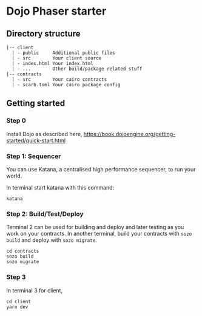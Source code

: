 # Dojo Phaser starter

## Directory structure

```
|-- client 
  | - public     Additional public files
  | - src        Your client source
  | - index.html Your index.html
  | - ...        Other build/package related stuff
|-- contracts
  | - src        Your cairo contracts
  | - scarb.toml Your cairo package config
```

## Getting started

### Step 0

Install Dojo as described here,
https://book.dojoengine.org/getting-started/quick-start.html

### Step 1: Sequencer

You can use Katana, a centralised high performance sequencer, to run your world.

In terminal start katana with this command:

```
katana
```

### Step 2: Build/Test/Deploy

Terminal 2 can be used for building and deploy and later testing as you work on your contracts.
In another terminal, build your contracts with `sozo build` and deploy with `sozo migrate`.

```
cd contracts
sozo build
sozo migrate
```

### Step 3

In terminal 3 for client,

```
cd client
yarn dev
```
